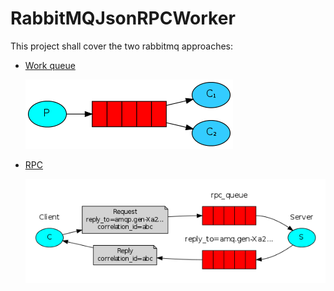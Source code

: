 # RabbitMQJsonRPCWorker

This project shall cover the two rabbitmq approaches:

* [Work queue](http://www.rabbitmq.com/tutorials/tutorial-two-java.html)

  ![RabbitMQ-Work queue](/images/rabbitmq-worker.png)
* [RPC](http://www.rabbitmq.com/tutorials/tutorial-six-java.html)

  ![RabbitMQ-RPC](/images/rabbitmq-rpc.png)

